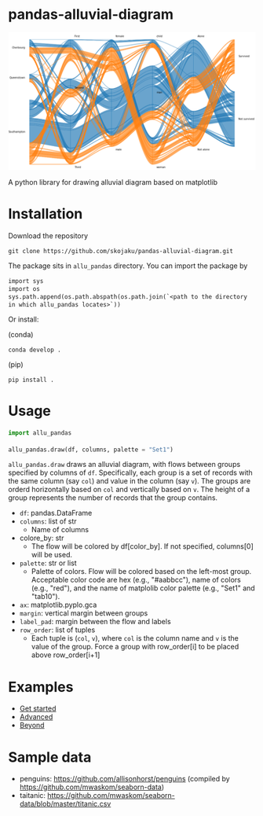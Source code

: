 # pandas-alluvial-diagram

![example](https://raw.githubusercontent.com/skojaku/pandas-alluvial-diagram/main/figs/example.png)

A python library for drawing alluvial diagram based on matplotlib


# Installation

Download the repository

```
git clone https://github.com/skojaku/pandas-alluvial-diagram.git
```

The package sits in `allu_pandas` directory. You can import the package by


```
import sys
import os
sys.path.append(os.path.abspath(os.path.join(`<path to the directory in which allu_pandas locates>`))
```

Or install:

(conda)
```
conda develop . 
```

(pip)
```
pip install . 
```

# Usage

```python
import allu_pandas

allu_pandas.draw(df, columns, palette = "Set1")
```

`allu_pandas.draw` draws an alluvial diagram, with flows between groups specified by columns of `df`.
Specifically, each group is a set of records with the same column (say `col`) and value in the column (say `v`).
The groups are orderd horizontally based on `col` and vertically based on `v`.
The height of a group represents the number of records that the group contains.

- `df`: pandas.DataFrame
- `columns`: list of str
    - Name of columns
- colore_by: str
    - The flow will be colored by df[color_by]. If not specified, columns[0] will be used.
- `palette`: str or list
    - Palette of colors. Flow will be colored based on the left-most group. Acceptable color code are hex (e.g., "#aabbcc"), name of colors (e.g., "red"), and the name of matplolib color palette (e.g., "Set1" and "tab10").
- `ax`: matplotlib.pyplo.gca
- `margin`: vertical margin between groups
- `label_pad`: margin between the flow and labels 
- `row_order`: list of tuples
    - Each tuple is (`col`, `v`), where `col` is the column name and `v` is the value of the group. Force a group with row_order[i] to be placed above row_order[i+1]


# Examples

- [Get started](https://github.com/skojaku/pandas-alluvial-diagram/blob/main/notebooks/example1.ipynb)
- [Advanced](https://github.com/skojaku/pandas-alluvial-diagram/blob/main/notebooks/example2.ipynb)
- [Beyond](https://github.com/skojaku/pandas-alluvial-diagram/blob/main/notebooks/example3.ipynb)

# Sample data
- penguins: https://github.com/allisonhorst/penguins (compiled by https://github.com/mwaskom/seaborn-data)
- taitanic: https://github.com/mwaskom/seaborn-data/blob/master/titanic.csv

